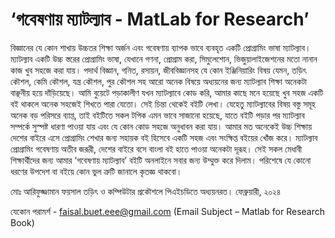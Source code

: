 # ‘গবেষণায় ম্যাটল্যাব - MatLab for Research’
বিজ্ঞানের যে কোন শাখায় উচ্চতর শিক্ষা অর্জন এবং গবেষণায় ব্যাপক ভাবে ব্যবহৃত একটি প্রোগ্রামিং ভাষা ম্যাটল্যাব। ম্যাটল্যাব একটি উচ্চ স্তরের প্রোগ্রামিং ভাষা, যেখানে গণনা, প্রোগ্রাম করা, সিমুলেশোন, ভিজুয়ালাইজেশনের মতো নানান কাজ খুব সহজে করা যায়। পদার্থ বিজ্ঞান, গনিত, রসায়ন, জীববিজ্ঞানসহ যে কোন ইঞ্জিনিয়ারিং বিষয় যেমন, তড়িৎ কৌশল, কেমি কৌশল, যন্ত্র কৌশল, পুর কৌশল সহ আরো অনেক বিষয়ে অধ্যয়নের জন্য ম্যাটল্যাব শিক্ষা অনেকটা বাঞ্ছনীয় হয়ে দাঁড়িয়েছে। আমি বুয়েটে পড়াকালীণ যখন ম্যাটল্যাবে কোড করি, আমার কাছে মনে হয়েছে খুব সহজ একটি বই থাকলে অনেক সহজেই শিখতে পারা যেতো। সেই চিন্তা থেকেই বইটি লেখা। যেহেতু ম্যাটল্যাবের বিষয় বস্তু সমূহ অনেক বড় পরিসরে ব্যাপ্ত, তাই বইটিতে সকল টপিক এমন ভাবে সাজানো হয়েছে, যাতে বইটি পড়ার পর ম্যাটল্যাব সম্পর্কে সুস্পষ্ট ধারণা পাওয়া যায় এবং যে কোন কোড সহজে অনুধাবন করা যায়। 
আমার মত অনেকেই উচ্চ শিক্ষায় দেশের বাইরে এসে প্রোগ্রামিং শেখার জন্য সহায়ক বই হিসেবে একটি সহজ এবং সংক্ষিপ্ত বইয়ের খোঁজ করে। ম্যাটল্যাব প্রোগ্রামিং গবেষণায় অতীব জরূরী, দেশের বাইরে বসে বাংলা বই হাতে পাওয়া অনেকটা দূরূহ। সেই সকল মেধাবী শিক্ষার্থীদের জন্য আমার ‘গবেষণায় ম্যাটল্যাব’ বইটি অনলাইনে সবার জন্য উম্মুক্ত করে দিলাম।
পরিশেষে যে কোনো ধরণের উপদেশ বা বইয়ে কোন ভুল ত্রুটি জানালে কৃতজ্ঞ থাকবো।

মোঃ আরিফুজ্জামান ফয়সাল
তড়িৎ ও কম্পিউটার প্রকৌশলে পিএইচডিতে অধ্যয়নরত। 
ফেব্রুয়ারী, ২০২৪

যেকোন পরামর্শ - faisal.buet.eee@gmail.com
(Email Subject – Matlab for Research Book)
